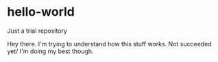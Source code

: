 # hello-world
Just a trial repository

Hey there. I'm trying to understand how this stuff works. Not succeeded yet/ I'm doing my best though.
